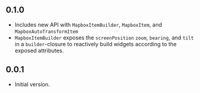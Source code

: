 ## 0.1.0

- Includes new API with `MapboxItemBuilder`, `MapboxItem`, and `MapboxAutoTransformItem`
- `MapboxItemBuilder` exposes the `screenPosition` `zoom`, `bearing`, and `tilt` in a `builder`-closure to reactively build widgets according to the exposed attributes.

## 0.0.1

- Initial version.
